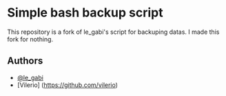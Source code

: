# Simple bash backup script

This repository is a fork of le_gabi's script for backuping datas.
I made this fork for nothing.

## Authors

- [@le_gabi](https://github.com/legabi)
- [Vilerio] (https://github.com/vilerio)


    

